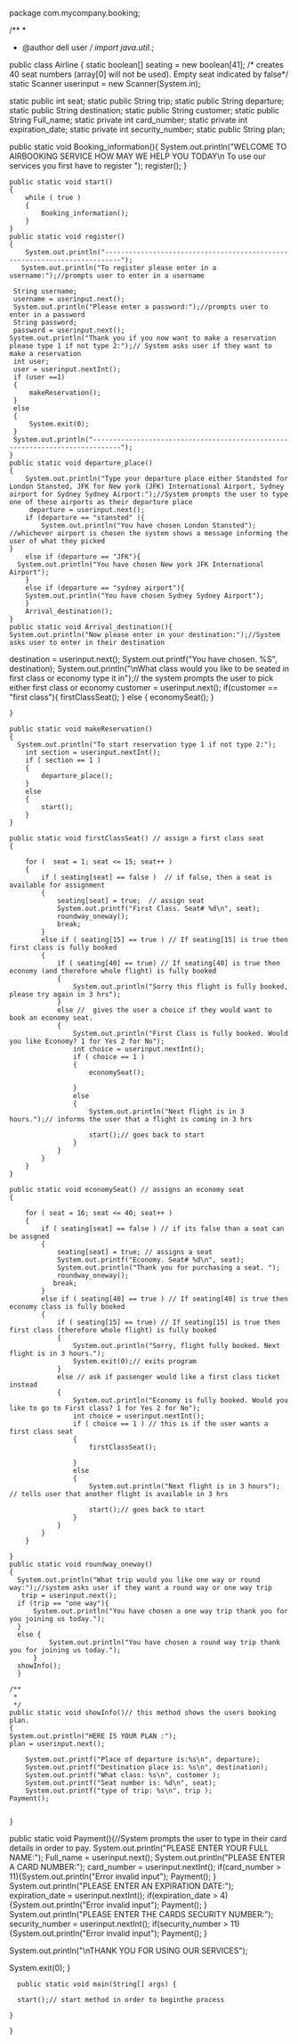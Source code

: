 package com.mycompany.booking;

/**
 *
 * @author dell user
 */
import java.util.*;




public class Airline {
 static boolean[] seating = new boolean[41]; /* creates 40 seat numbers (array[0] will not be used). Empty seat indicated by false*/
 static Scanner userinput = new Scanner(System.in);
 
static public int seat;
static public String trip;
static public String departure;
static public String destination;
static public String customer;
static public String Full_name;
static private int card_number;
static private int expiration_date;
static private int security_number;
static public String plan;

public static void Booking_information(){
System.out.println("WELCOME TO AIRBOOKING SERVICE HOW MAY WE HELP YOU TODAY\n To use our services you first have to register ");
register();
}

    public static void start()
    {       
        while ( true )
        {
            Booking_information();
        }   
    }
    public static void register()
    {
        System.out.println("--------------------------------------------------------------------------");
       System.out.println("To register please enter in a username:");//prompts user to enter in a username
    
     String username;
     username = userinput.next();
     System.out.println("Please enter a password:");//prompts user to enter in a password
     String password;
     password = userinput.next();
    System.out.println("Thank you if you now want to make a reservation please type 1 if not type 2:");// System asks user if they want to make a reservation
     int user;
     user = userinput.nextInt();
     if (user ==1)
     {
         makeReservation();
     }
     else
     { 
         System.exit(0);
     }
     System.out.println("-----------------------------------------------------------------------------");
    }
    public static void departure_place()
    {
        System.out.println("Type your departure place either Standsted for London Stansted, JFK for New york (JFK) International Airport, Sydney airport for Sydney Sydney Airport:");//System prompts the user to type one of these airports as their departure place
         departure = userinput.next();
        if (departure == "stansted" ){
            System.out.println("You have chosen London Stansted");     //whichever airport is chosen the system shows a message informing the user of what they picked
    }
        else if (departure == "JFK"){
      System.out.println("You have chosen New york JFK International Airport");
        }
        else if (departure == "sydney airport"){
        System.out.println("You have chosen Sydney Sydney Airport");
        }
        Arrival_destination();
    }
    public static void Arrival_destination(){
    System.out.println("Now please enter in your destination:");//System asks user to enter in their destination
   destination = userinput.next();
    System.out.printf("You have chosen. %S", destination);
    System.out.println("\nWhat class would you like to be seated in first class or economy type it in");// the system prompts the user to pick either first class or economy 
     customer = userinput.next();
    if(customer == "first class"){
    firstClassSeat();
    }
    else  {
    economySeat();
    }
    
    }

    public static void makeReservation()
    {
      System.out.println("To start reservation type 1 if not type 2:");
        int section = userinput.nextInt();
        if ( section == 1 )
        {
            departure_place();
        }
        else
        {
            start();
        }
    }
    
    public static void firstClassSeat() // assign a first class seat
    {
         
        for (  seat = 1; seat <= 15; seat++ )
        {
            if ( seating[seat] == false )  // if false, then a seat is available for assignment
            {
                seating[seat] = true;  // assign seat
                System.out.printf("First Class. Seat# %d\n", seat);
                roundway_oneway();
                break;
            }
            else if ( seating[15] == true ) // If seating[15] is true then first class is fully booked
            {
                if ( seating[40] == true) // If seating[40] is true then economy (and therefore whole flight) is fully booked
                {
                    System.out.println("Sorry this flight is fully booked, please try again in 3 hrs");
                }
                else //  gives the user a choice if they would want to book an economy seat.
                {
                    System.out.println("First Class is fully booked. Would you like Economy? 1 for Yes 2 for No");  
                    int choice = userinput.nextInt();
                    if ( choice == 1 )
                    {
                        economySeat();
                       
                    }
                    else
                    {
                        System.out.println("Next flight is in 3 hours.");// informs the user that a flight is coming in 3 hrs
                         
                        start();// goes back to start
                    }
                }
            }
        }
    }   

    public static void economySeat() // assigns an economy seat
    {
         
        for ( seat = 16; seat <= 40; seat++ )
        {
            if ( seating[seat] == false ) // if its false than a seat can be assgned
            {
                seating[seat] = true; // assigns a seat
                System.out.printf("Economy. Seat# %d\n", seat);
                System.out.println("Thank you for purchasing a seat. ");
                roundway_oneway();
               break;
            }
            else if ( seating[40] == true ) // If seating[40] is true then economy class is fully booked
            {
                if ( seating[15] == true) // If seating[15] is true then first class (therefore whole flight) is fully booked
                {
                    System.out.println("Sorry, flight fully booked. Next flight is in 3 hours.");
                    System.exit(0);// exits program
                }
                else // ask if passenger would like a first class ticket instead
                {
                    System.out.println("Economy is fully booked. Would you like to go to First class? 1 for Yes 2 for No");
                    int choice = userinput.nextInt();
                    if ( choice == 1 ) // this is if the user wants a first class seat
                    {
                        firstClassSeat();
                      
                    }
                    else
                    {
                        System.out.println("Next flight is in 3 hours"); // tells user that another flight is available in 3 hrs
                       
                        start();// goes back to start
                    }
                }
            }
        }
        
    }
    public static void roundway_oneway()
    {
      System.out.println("What trip would you like one way or round way:");//system asks user if they want a round way or one way trip
       trip = userinput.next();
      if (trip == "one way"){
          System.out.println("You have chosen a one way trip thank you for you joining us today.");
      }
      else { 
              System.out.println("You have chosen a round way trip thank you for joining us today.");    
          }
      showInfo();
      }

    /**
     *
     */
    public static void showInfo()// this method shows the users booking plan.
    {
    System.out.println("HERE IS YOUR PLAN :");
    plan = userinput.next();
   
        System.out.printf("Place of departure is:%s\n", departure);
        System.out.printf("Destination place is: %s\n", destination);
        System.out.printf("What class: %s\n", customer );
        System.out.printf("Seat number is: %d\n", seat);
        System.out.printf("type of trip: %s\n", trip );
    Payment();
    
    
    }
   public static void Payment(){//System prompts the user to type in their card details in order to pay.
   System.out.println("PLEASE ENTER YOUR FULL NAME:");
   Full_name = userinput.next();
   System.out.println("PLEASE ENTER A CARD NUMBER:");
   card_number = userinput.nextInt();
   if(card_number > 11){System.out.println("Error invalid input");
   Payment();
   }
   System.out.println("PLEASE ENTER AN EXPIRATION DATE:");
   expiration_date = userinput.nextInt();
   if(expiration_date > 4){System.out.println("Error invalid input");
   Payment();
   }
      System.out.println("PLEASE ENTER THE CARDS SECURITY NUMBER:");
   security_number = userinput.nextInt();
   if(security_number > 11){System.out.println("Error invalid input");
   Payment();
   }
  
  System.out.println("\nTHANK YOU FOR USING OUR SERVICES");
   
   System.exit(0);
   }
    
      public static void main(String[] args) {
        
      start();// start method in order to beginthe process
        
    }
    
    }
